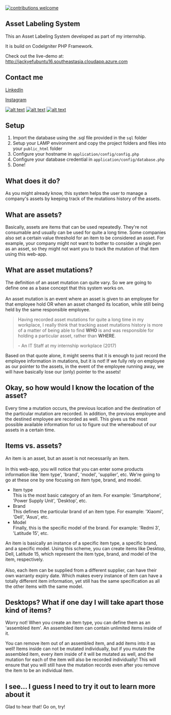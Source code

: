 [![contributions welcome](https://img.shields.io/badge/contributions-welcome-brightgreen.svg?style=flat)](https://github.com/dwyl/esta/issues)

Asset Labeling System
---
This an Asset Labeling System developed as part of my internship. 

It is build on CodeIgniter PHP Framework.

Check out the live-demo at: http://jackyefubuntu16.southeastasia.cloudapp.azure.com

Contact me
---
[LinkedIn](https://www.linkedin.com/in/jacky-efendi-094643a1/)

[Instagram](https://www.instagram.com/_u/jackyef_)

[![alt text][2.1]][2]
[![alt text][3.1]][3]
[![alt text][6.1]][6]

[2]: http://www.facebook.com/zhouyongchao
[3]: https://plus.google.com/+JackyEfendi1
[6]: http://www.github.com/jackyef

[1.1]: http://i.imgur.com/tXSoThF.png (twitter icon with padding)
[2.1]: http://i.imgur.com/P3YfQoD.png (facebook icon with padding)
[3.1]: http://i.imgur.com/yCsTjba.png (google plus icon with padding)
[4.1]: http://i.imgur.com/YckIOms.png (tumblr icon with padding)
[5.1]: http://i.imgur.com/1AGmwO3.png (dribbble icon with padding)
[6.1]: http://i.imgur.com/0o48UoR.png (github icon with padding)

Setup
---
1. Import the database using the .sql file provided in the `sql` folder
2. Setup your LAMP environment and copy the project folders and files into your `public_html` folder
3. Configure your hostname in `application/config/config.php`
4. Configure your database credential in `application/config/database.php`
5. Done!

What does it do?
------------
As you might already know, this system helps the user to manage a company's assets by keeping track
of the mutations history of the assets.

What are assets?
----
Basically, assets are items that can be used repeatedly. They're not consumable and usually can be used
for quite a long time. Some companies also set a certain value threshold for an item to be considered
an asset. For example, your company might not want to bother to consider a single pen as an asset, so they
might not want you to track the mutation of that item using this web-app.

What are asset mutations?
---
The definition of an asset mutation can quite vary. So we are going to define one as a base concept
that this system works on.
<br/>
<br/>
An asset mutation is an event where an asset is given to an employee for that employee hold OR when an
asset changed its location, while still being held by the same responsible employee.

<span class="fa fa-2x fa-quote-left pull-left"></span>
>Having recorded asset mutations for quite a long time in my workplace, I really think that
>tracking asset mutations history is more of a matter of being able to find <strong>WHO</strong>
>is and was responsible for holding a particular asset, rather than <strong>WHERE</strong>.
><footer>- An IT Staff at my internship workplace (2017)</footer>

Based on that quote alone, it might seems that it is enough to just record the employee information in mutations,
but it is not! If we fully rely on employee as our pointer to the assets, in the event of the employee running away,
we will have basically lose our (only) pointer to the assets!

Okay, so how would I know the location of the asset?
---
Every time a mutation occurs, the previous location and the destination of the particular mutation
are recorded. In addition, the previous employee and the destined employee are recorded as well.
This gives us the most possible available information for us to figure out the whereabout of our
assets in a certain time.

Items vs. assets?
---
An item is an asset, but an asset is not necessarily an item.
<br/>
<br/>
In this web-app, you will notice that you can enter some products information like 'item type',
'brand', 'model', 'supplier', etc. We're going to go at these one by one focusing on item type, brand, and model.
<ul>
    <li>
        Item type
        <br/>
        This is the most basic category of an item. For example: 'Smartphone', 'Power Supply Unit', 'Desktop', etc.
    </li>
    <li>
        Brand
        <br/>
        This defines the particular brand of an item type. For example: 'Xiaomi', 'Dell', 'Asus', etc.
    </li>
    <li>
        Model
        <br/>
        Finally, this is the specific model of the brand. For example: 'Redmi 3', 'Latitude 15', etc.
    </li>
</ul>
An item is basically an instance of a specific item type, a specific brand, and a specific model.
Using this scheme, you can create items like Desktop, Dell, Latitude 15, which represent the item type, brand,
and model of the item, respectively.
<br/>
<br/>
Also, each item can be supplied from a different supplier, can have their own warranty expiry date. Which makes
every instance of item can have a totally different item information, yet still has the same specification as
all the other items with the same model.

Desktops? What if one day I will take apart those kind of items?
---
Worry not! When you create an item type, you can define them as an 'assembled item'.
An assembled item can contain unlimited items inside of it.

You can remove item out of an assembled item,
and add items into it as well! Items inside can not be mutated individually, but if you mutate
the assembled item, every item inside of it will be mutated as well, and the mutation for each
of the item will also be recorded individually! This will ensure that you will still have the
mutation records even after you remove the item to be an individual item.


I see... I guess I need to try it out to learn more about it
---
Glad to hear that! Go on, try!